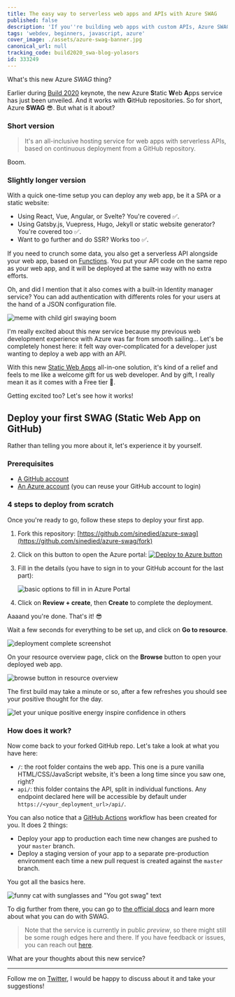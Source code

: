 ```yaml
---
title: The easy way to serverless web apps and APIs with Azure SWAG
published: false
description: 'If you''re building web apps with custom APIs, Azure SWAG may become your next best friend. Streamlined serverless deployment, all from GitHub. With a Free tier. Wanna take a look?'
tags: 'webdev, beginners, javascript, azure'
cover_image: ./assets/azure-swag-banner.jpg
canonical_url: null
tracking_code: build2020_swa-blog-yolasors
id: 333249
---
```


What's this new Azure *SWAG* thing?

Earlier during [Build 2020](https://mybuild.microsoft.com) keynote, the new Azure **S**tatic **W**eb **A**pps service has just been unveiled. And it works with **G**itHub repositories. So for short, Azure **SWAG** 😎. But what is it about?

### Short version

> It's an all-inclusive hosting service for web apps with serverless APIs, based on continuous deployment from a GitHub repository.

Boom.

### Slightly longer version

With a quick one-time setup you can deploy any web app, be it a SPA or a static website:

- Using React, Vue, Angular, or Svelte? You're covered ✅.
- Using Gatsby.js, Vuepress, Hugo, Jekyll or static website generator? You're covered too ✅.
- Want to go further and do SSR? Works too ✅.

If you need to crunch some data, you also get a serverless API alongside your web app, based on [Functions](https://docs.microsoft.com/azure/azure-functions/functions-overview?WT.mc_id=build2020_swa-blog-yolasors). You put your API code on the same repo as your web app, and it will be deployed at the same way with no extra efforts.

Oh, and did I mention that it also comes with a built-in Identity manager service? You can add authentication with differents roles for your users at the hand of a JSON configuration file.

![meme with child girl swaying boom](./assets/boom.jpg)

I'm really excited about this new service because my previous web development experience with Azure was far from smooth sailing... Let's be completely honest here: it felt way over-complicated for a developer just wanting to deploy a web app with an API.

With this new [Static Web Apps](https://docs.microsoft.com/azure/static-web-apps?WT.mc_id=build2020_swa-blog-yolasors) all-in-one solution, it's kind of a relief and feels to me like a welcome gift for us web developer. And by gift, I really mean it as it comes with a Free tier 🎁.

Getting excited too? Let's see how it works!

## Deploy your first SWAG (Static Web App on GitHub)

Rather than telling you more about it, let's experience it by yourself.

### Prerequisites
- [A GitHub account](https://github.com/join)
- [An Azure account](https://azure.microsoft.com/free/?WT.mc_id=build2020_swa-blog-yolasors) (you can reuse your GitHub account to login)

### 4 steps to deploy from scratch

Once you're ready to go, follow these steps to deploy your first app.

1. Fork this repository: [https://github.com/sinedied/azure-swag](https://github.com/sinedied/azure-swag/fork)

2. Click on this button to open the Azure portal: [![Deploy to Azure button](https://aka.ms/deploytoazurebutton?WT.mc_id=build2020_swa-blog-yolasors)](https://portal.azure.com/?feature.customportal=false&WT.mc_id=build2020_swa-blog-yolasors#create/Microsoft.StaticApp)


3. Fill in the details (you have to sign in to your GitHub account for the last part):

    ![basic options to fill in in Azure Portal](./assets/swa-portal.png)

4. Click on **Review + create**, then **Create** to complete the deployment.

Aaaand you're done. That's it! 😎

Wait a few seconds for everything to be set up, and click on **Go to resource**.

![deployment complete screenshot](./assets/deployment-complete.png)

On your resource overview page, click on the **Browse** button to open your deployed web app.

![browse button in resource overview](./assets/overview-browse.png)

The first build may take a minute or so, after a few refreshes you should see your positive thought for the day.

![let your unique positive energy inspire confidence in others](./assets/positive-quote.jpg)

### How does it work?

Now come back to your forked GitHub repo. Let's take a look at what you have here:

- `/`: the root folder contains the web app. This one is a pure vanilla HTML/CSS/JavaScript website, it's been a long time since you saw one, right?
- `api/`: this folder contains the API, split in individual functions. Any endpoint declared here will be accessible by default under `https://<your_deployment_url>/api/`.

You can also notice that a [GitHub Actions](https://github.com/features/actions) workflow has been created for you. It does 2 things:

- Deploy your app to production each time new changes are pushed to your `master` branch.
- Deploy a staging version of your app to a separate pre-production environment each time a new pull request is created against the `master` branch.

You got all the basics here.

![funny cat with sunglasses and "You got swag" text](./assets/got-swag.jpg)

To dig further from there, you can go to [the official docs](https://docs.microsoft.com/azure/static-web-apps?WT.mc_id=build2020_swa-blog-yolasors) and learn more about what you can do with SWAG.

> Note that the service is currently in public *preview*, so there might still be some rough edges here and there. If you have feedback or issues, you can reach out [here](https://github.com/microsoft/appservice-static-web-apps/issues).

<!-- You can also follow [this full tutorial](TODO dev.to article) for making a fullstack web app with Angular + NestJS using Azure SWAG. -->

What are your thoughts about this new service?

---

Follow me on [Twitter](http://twitter.com/sinedied), I would be happy to discuss about it and take your suggestions!

